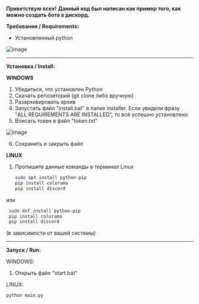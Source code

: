 **Приветствую всех!**
__Данный код был написан как пример того, как можно создать бота в дискорд.__

**Требования / Requirements:**

- Установленный python

![image](https://github.com/fiseyy/discord.economics.bot/assets/130793948/72f65968-a7bc-4325-9fab-30e33d8d16ec)



--------------------------

**Установка / Install:**

**WINDOWS**

1. Убедиться, что установлен Python
2. Скачать репозиторий (git clone либо вручную)
3. Разархивировать архив
4. Запустить файл "install.bat" в папке installer. Если увидели фразу "ALL REQUIREMENTS ARE INSTALLED", то всё успешно установлено
5. Вписать токен в файл "token.txt"

![image](https://github.com/fiseyy/discord.economics.bot/assets/130793948/fca9757c-7e64-4bd2-be1f-2959ce99a76e)

6. Сохранить и закрыть файл

**LINUX**
1. Пропишите данные команды в терминал Linux
   ```bash
   sudo apt install python-pip
   pip install colorama
   pip install discord
   ```
  или
  ```bash
   sudo dnf install python-pip
   pip install colorama
   pip install discord
  ```

(в зависимости от вашей системы)

--------------------------

**Запуск / Run:**

WINDOWS:
1. Открыть файл "start.bat"

LINUX:
```bash
python main.py
```
